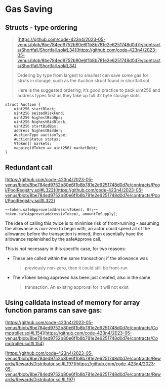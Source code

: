 # Gas Saving

## Structs - type ordering

> [https://github.com/code-423n4/2023-05-venus/blob/8be784ed9752b80e6f1b8b781e2e6251748d0d7e/contracts/Shortfall/Shortfall.sol#L34](https://github.com/code-423n4/2023-05-venus/blob/8be784ed9752b80e6f1b8b781e2e6251748d0d7e/contracts/Shortfall/Shortfall.sol#L34)
>
> Ordering by type from largest to smallest can save some gas for struts
> in storage, such as the Auction struct found in shortfall.sol
>
> Here is the suggested ordering; it’s good practice to pack uint256 and
> address types first as they take up full 32 byte storage slots.

```
struct Auction {
    uint256 startBlock;
    uint256 seizedRiskFund;
    uint256 highestBidBps;
    uint256 highestBidBlock;
    uint256 startBidBps;
    address highestBidder;
    AuctionType auctionType;
    AuctionStatus status;
    VToken[] markets;
    mapping(VToken => uint256) marketDebt;
}
```

## Redundant call

[https://github.com/code-423n4/2023-05-venus/blob/8be784ed9752b80e6f1b8b781e2e6251748d0d7e/contracts/Pool/PoolRegistry.sol#L322](https://github.com/code-423n4/2023-05-venus/blob/8be784ed9752b80e6f1b8b781e2e6251748d0d7e/contracts/Pool/PoolRegistry.sol#L322)

```
~~token.safeApprove(address(vToken), 0);~~
token.safeApprove(address(vToken), amountToSupply);
```

The idea of calling this twice is to minimise risk of front-running -
assuming the allowance is non-zero to begin with, an actor could spend
all of the allowance before the transaction is mined, then essentially
have the allowance replenished by the safeApprove call.

This is not necessary in this specific case, for two reasons:

-   These are called within the same transaction; if the allowance was
    > previously non-zero, then it could still be front-run

-   The vToken being approved has been just created, also in the same
    > transaction. An existing approval for it will not exist

## Using calldata instead of memory for array function params can save gas:

[https://github.com/code-423n4/2023-05-venus/blob/8be784ed9752b80e6f1b8b781e2e6251748d0d7e/contracts/Comptroller.sol#L154](https://github.com/code-423n4/2023-05-venus/blob/8be784ed9752b80e6f1b8b781e2e6251748d0d7e/contracts/Comptroller.sol#L154)

[https://github.com/code-423n4/2023-05-venus/blob/8be784ed9752b80e6f1b8b781e2e6251748d0d7e/contracts/Rewards/RewardsDistributor.sol#L197](https://github.com/code-423n4/2023-05-venus/blob/8be784ed9752b80e6f1b8b781e2e6251748d0d7e/contracts/Rewards/RewardsDistributor.sol#L197)
